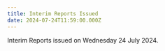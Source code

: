 ```yaml
---
title: Interim Reports Issued
date: 2024-07-24T11:59:00.000Z
---
```

Interim Reports issued on Wednesday 24 July 2024.
